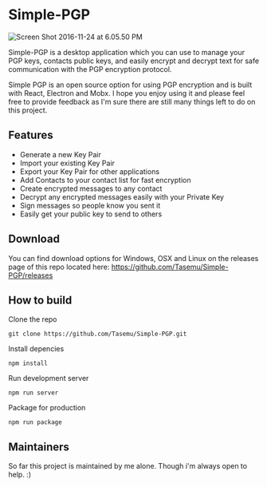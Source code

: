 # Simple-PGP

![Screen Shot 2016-11-24 at 6.05.50 PM](https://cloud.githubusercontent.com/assets/3958255/20590789/e400407a-b270-11e6-8eb8-c9027b52aa49.png)

Simple-PGP is a desktop application which you can use to manage your PGP keys, contacts public keys, and easily encrypt and decrypt text for safe communication with the PGP encryption protocol.

Simple PGP is an open source option for using PGP encryption and is built with React, Electron and Mobx. I hope you enjoy using it and please feel free to provide feedback as I'm sure there are still many things left to do on this project.

## Features

- Generate a new Key Pair
- Import your existing Key Pair
- Export your Key Pair for other applications
- Add Contacts to your contact list for fast encryption
- Create encrypted messages to any contact
- Decrypt any encrypted messages easily with your Private Key
- Sign messages so people know you sent it
- Easily get your public key to send to others

## Download

You can find download options for Windows, OSX and Linux on the releases page of this repo located here: https://github.com/Tasemu/Simple-PGP/releases

## How to build

Clone the repo

```
git clone https://github.com/Tasemu/Simple-PGP.git
```

Install depencies

```
npm install
```

Run development server

```
npm run server
```

Package for production

```
npm run package
```

## Maintainers

So far this project is maintained by me alone. Though i'm always open to help. :)